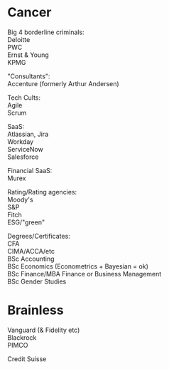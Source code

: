 # Cancer
Big 4 borderline criminals: <br>
Deloitte<br>
PWC<br>
Ernst & Young <br>
KPMG <br>

"Consultants":<br>
Accenture (formerly Arthur Andersen)<br>

Tech Cults: <br>
Agile <br>
Scrum <br>

SaaS: <br>
Atlassian, Jira<br>
Workday<br>
ServiceNow<br>
Salesforce<br>

Financial SaaS: <br>
Murex<br>

Rating/Rating agencies: <br>
Moody's<br>
S&P<br>
Fitch <br>
ESG/"green"<br>

Degrees/Certificates: <br>
CFA <br>
CIMA/ACCA/etc<br>
BSc Accounting <br>
BSc Economics (Econometrics + Bayesian = ok)<br>
BSc Finance/MBA Finance or Business Management <br>
BSc Gender Studies <br>

# Brainless<br>

Vanguard (& Fidelity etc)<br>
Blackrock<br>
PIMCO<br>

Credit Suisse <br>
